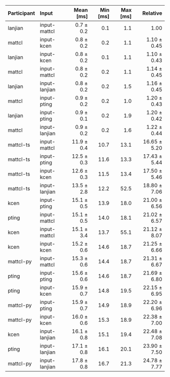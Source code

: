 | Participant | Input | Mean [ms] | Min [ms] | Max [ms] | Relative |
|:---|:---|---:|---:|---:|---:|
| lanjian | input-mattcl | 0.7 ± 0.2 | 0.1 | 1.1 | 1.00 |
| mattcl | input-kcen | 0.8 ± 0.2 | 0.2 | 1.1 | 1.10 ± 0.45 |
| lanjian | input-kcen | 0.8 ± 0.2 | 0.1 | 1.1 | 1.10 ± 0.43 |
| mattcl | input-mattcl | 0.8 ± 0.2 | 0.2 | 1.1 | 1.14 ± 0.45 |
| lanjian | input-lanjian | 0.8 ± 0.2 | 0.2 | 1.5 | 1.16 ± 0.45 |
| mattcl | input-pting | 0.9 ± 0.2 | 0.2 | 1.0 | 1.20 ± 0.43 |
| lanjian | input-pting | 0.9 ± 0.1 | 0.2 | 1.9 | 1.20 ± 0.42 |
| mattcl | input-lanjian | 0.9 ± 0.2 | 0.2 | 1.6 | 1.22 ± 0.44 |
| mattcl-ts | input-mattcl | 11.9 ± 0.4 | 10.7 | 13.1 | 16.65 ± 5.20 |
| mattcl-ts | input-pting | 12.5 ± 0.3 | 11.6 | 13.3 | 17.43 ± 5.44 |
| mattcl-ts | input-kcen | 12.6 ± 0.3 | 11.5 | 13.4 | 17.50 ± 5.46 |
| mattcl-ts | input-lanjian | 13.5 ± 2.8 | 12.2 | 52.5 | 18.80 ± 7.06 |
| kcen | input-pting | 15.1 ± 0.5 | 13.9 | 18.0 | 21.00 ± 6.56 |
| pting | input-mattcl | 15.1 ± 0.5 | 14.0 | 18.1 | 21.02 ± 6.57 |
| kcen | input-mattcl | 15.1 ± 3.4 | 13.7 | 55.1 | 21.12 ± 8.07 |
| kcen | input-kcen | 15.2 ± 0.6 | 14.6 | 18.7 | 21.25 ± 6.66 |
| mattcl-py | input-mattcl | 15.3 ± 0.6 | 14.4 | 18.7 | 21.31 ± 6.67 |
| pting | input-pting | 15.6 ± 0.6 | 14.6 | 18.7 | 21.69 ± 6.80 |
| pting | input-kcen | 15.9 ± 0.7 | 14.8 | 19.5 | 22.15 ± 6.95 |
| mattcl-py | input-pting | 15.9 ± 0.7 | 14.9 | 18.9 | 22.20 ± 6.96 |
| mattcl-py | input-kcen | 16.0 ± 0.6 | 15.3 | 18.9 | 22.38 ± 7.00 |
| kcen | input-lanjian | 16.1 ± 0.8 | 15.1 | 19.4 | 22.48 ± 7.08 |
| pting | input-lanjian | 17.1 ± 0.8 | 16.1 | 20.1 | 23.90 ± 7.50 |
| mattcl-py | input-lanjian | 17.8 ± 0.8 | 16.7 | 21.3 | 24.78 ± 7.77 |
